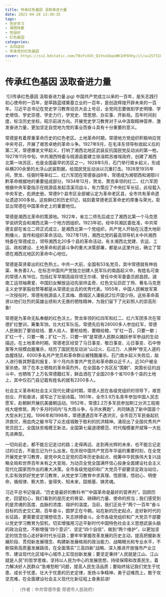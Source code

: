 ```yaml
---
title: 传承红色基因 汲取奋进力量
date: 2021-04-28 13:30:35
tags:
- 党史学习
- 湘西特委
- 党组织
- 红色基因
categories:
- 五四运动
- 传承党的红色基因
cover: https://ss1.bdstatic.com/70cFvXSh_Q1YnxGkpoWK1HF6hhy/it/u=2573185626,1707955633&fm=26&gp=0.jpg
---
```


# 传承红色基因 汲取奋进力量

​		![](传承红色基因 汲取奋进力量.jpg)
		中国共产党成立以来的一百年，是矢志践行初心使命的一百年，是筚路蓝缕奠基立业的一百年，是创造辉煌开辟未来的一百年。习近平总书记在党史学习教育动员大会上号召，全党同志要做到学史明理、学史增信、学史崇德、学史力行，学党史、悟思想、办实事、开新局。百年时间刻度，标注历史坐标，昭示前进方向。开展党史学习教育对于从中汲取精神营养、激发奋进力量，更加坚定自觉地为党的事业而奋斗具有十分重要的意义。

常德是有着厚重革命历史的红色老区。土地革命时期，常德地方党组织积极响应党中央号召，开展了艰苦卓绝的革命斗争。1927年9月，在毛泽东领导秋收起义后的第二天，常德爆发文甲起义，打响了湘西北地区武装反抗国民党反动派的第一枪。1927年11月中旬，中共湘西特委与桃源县委建立徐溶熙苏维埃政府，创建了湘西北第一块苏区，也是全国最早的苏区之一。1928年5月，石门举行南乡起义，形成纵横200余里的太浮山武装割据，给国民党反动派以沉重打击。1928至1935年间，贺龙、任弼时等率红二、红六军团在常德奋战8年，常德成为湘鄂西和湘鄂川黔革命根据地的重要组成部分。1934年12月，贺龙、萧克率领的红二、红六军团根据中央军委指示在桃源县发起浯溪河战斗，有力策应了中央红军长征，此役载入中央军史，彪炳史册。常德9个县市区全部被认定为革命老区县，全市共有革命遗址遗迹300多处。这些鲜红的历史印记，铭刻着常德老区革命史的厚重与荣光，彰显出常德在中国革命史上的重要地位。

常德是湘西北革命的策源地。1922年，省立二师先后成立了湘西北第一个马克思学说研究会和湘西北第一个地方团组织。1923年初，经中共湘区委批准，中共常德支部在省立二师正式成立，是湘西北第一个党组织，共产党人开始在沅澧大地斫荆播火，宣传和组织革命活动。1927年11月，湘西北党的最高领导机关中共湘西特委在常德成立，领导湘西北20多个县的革命活动，有关湘西北党建、农运、工运、政权建设、土地革命和武装斗争的重大决策部署，都是从这里作出，确立了常德在湘西北地区的革命中心地位。

常德是英贤辈出的红色热土。中共一大前，全国有53名党员，其中常德就有林伯渠、朱务善2人。在标志中国共产党独立创建人民军队的南昌起义中，有姓名可查的常德人有16位，包括红军早期高级将领王尔琢、曾任中央军委委员颜昌颐。湖南工运领袖黄爱、中国妇女解放运动先驱帅孟奇、红色文坛巨匠丁玲、著名马克思主义史学家翦伯赞等都是从常德走出去的优秀代表。1955年，中国人民解放军第一次授衔时，常德有桃源县人王其梅、鼎城区人潘振武2位开国少将。这些革命英贤以他们壮烈的英雄业绩和大无畏的牺牲精神，为我们留下了光彩照人的崇高形象!

常德是为革命无私奉献的红色沃土。贺龙率领的红四军和红二、红六军团多次在常德扩红整训，筹集军饷，壮大红军队伍，常德先后有28000多人参加红军，常德人民做到了要钱给钱、要人给人、要枪给枪、要粮给粮，“扩红一百，只要一歇；扩红一千，只要一晚；扩红一万，只要一转”是常德人民群众踊跃参军参战的生动描述。在土地革命时期，常德老区经受了马日事变、敬日事变、沁日事变、石中惨案等大规模血腥屠杀，经历了国民党反动派“山过火、石过刀、人换种”惨无人道的血腥炼狱，6000多名共产党员和革命群众被残酷屠杀。石门南乡起义失败后，敌人进行极其野蛮的报复，半个月内杀害共产党员和革命群众近千人，近30户被全家杀绝。除了在本土牺牲的革命英烈外，在全国各个苏区反“围剿”、突围长征的战斗中，也牺牲了上万名常德籍红军，鲜血洒在了全国20多个省100多个县的土地上，其中仅石门县记载有姓名的就有2200多人。

社会主义革命和社会主义现代化建设时期，常德人民在各级党组织的领导下，艰苦创业、开拓奋进，谱写出了壮丽诗篇。1951年，全市3.9万名青年参加中国人民志愿军，赴朝鲜开展抗美援朝运动。1952年，常德2.2万多军民参加荆江分洪工程南线大堤修筑，两个多月时间内“与大雨斗争，与洪水赛跑”，共同铸造了新中国首个大型水利工程。1996年和1998年，常德遭遇百年不遇洪灾，全市百万军民奋起抗洪救灾，用血肉之躯书写了众志成城敢于胜利的抗洪精神。涌现出了全国优秀共产党员田工，全国扶贫楷模王新法，全国第七届道德模范、时代楷模姜开斌等一大批先进典型。

一切向前走，都不能忘记走过的路；走得再远、走到再光辉的未来，也不能忘记走过的过去，不能忘记为什么出发。在庆祝中国共产党百年华诞的重要时刻，在全党开展党史学习教育，是党中央立足党的百年历史新起点、统筹中华民族伟大复兴战略全局和世界百年未有之大变局、为动员全党全国满怀信心投身全面建设社会主义现代化国家而作出的重大决策。全市各级党组织和广大党员干部要坚定政治站位，扎实有效抓好党史学习教育，从党史学习教育中求真理、悟原理，悟初心、明使命，循规律、察大势，鉴得失、知未来，固根基、铸灵魂。

习近平总书记强调，“历史是最好的教科书”“中国革命是最好的营养剂”。回顾历史，回望初心，我们看到的是历史的脊梁、磅礴的力量、使命的担当；我们感受到的是灵魂的高度、血脉的浓度、熔炉的温度。当前，我们正处于“两个一百年”奋斗目标的历史交汇期，百年奋斗，圆梦正在今朝。站在新的历史起点，走好新时代的长征路，更需要坚定理想信念，矢志拼搏奋斗。全市各级党组织和广大党员干部要以党史学习教育为契机，切实增强用习近平新时代中国特色社会主义思想武装头脑的政治自觉，不断增强“四个意识”、坚定“四个自信”、做到“两个维护”，以更加坚定的信念信心走好新时代长征路；要牢牢掌握改革发展的历史主动，提高把握新发展阶段、贯彻新发展理念、构建新发展格局的政治能力、战略眼光和专业水平，不断探索高质量发展路径，在全面落实“三高四新”战略、深入推进开放强市产业立市、建设现代化区域中心城市上实现创新发展；要坚定秉持“人民就是江山、江山就是人民”的哲学思维，坚持以人民为中心的发展思想，持续保障和改善民生，着力解决好人民群众“急难愁盼”问题，提高人民生活品质；要始终铭记我们党生于忧患、成长于忧患、壮大于忧患的历史定律，发扬斗争精神，勇于迎难而上，敢于攻坚克难，在全面建设社会主义现代化新征程上奋勇前进!

> （作者：中共常德市委 常德市人民政府）